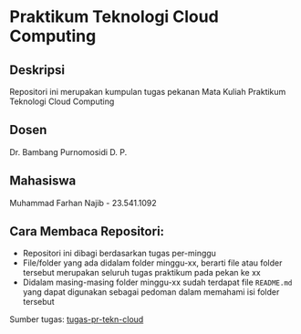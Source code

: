 # Praktikum Teknologi Cloud Computing

## Deskripsi

Repositori ini merupakan kumpulan tugas pekanan Mata Kuliah Praktikum Teknologi Cloud Computing

## Dosen

Dr. Bambang Purnomosidi D. P.

## Mahasiswa

Muhammad Farhan Najib - 23.541.1092

## Cara Membaca Repositori:

- Repositori ini dibagi berdasarkan tugas per-minggu
- File/folder yang ada didalam folder minggu-xx, berarti file atau folder tersebut merupakan seluruh tugas praktikum pada pekan ke xx
- Didalam masing-masing folder minggu-xx sudah terdapat file `README.md` yang dapat digunakan sebagai pedoman dalam memahami isi folder tersebut

Sumber tugas: [tugas-pr-tekn-cloud](https://github.com/oldstager/academic/blob/main/praktikum/teknologi-cloud-computing.md)
